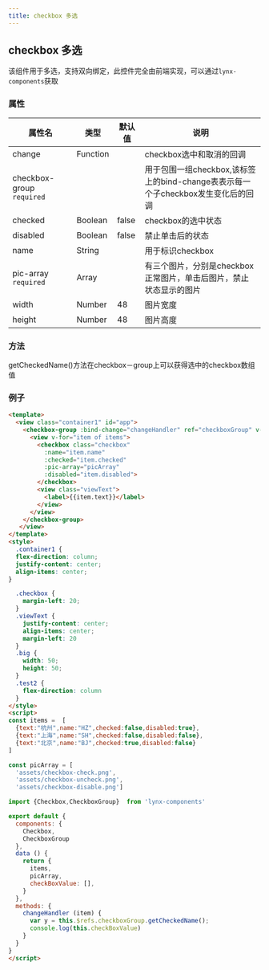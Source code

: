 ```yaml
---
title: checkbox 多选
---
```


## checkbox 多选

该组件用于多选，支持双向绑定，此控件完全由前端实现，可以通过`lynx-components`获取


### 属性

| 属性名 | 类型 | 默认值 | 说明 |
|---|---|---|---|
| change| Function |  | checkbox选中和取消的回调 |
| checkbox-group `required` |  |  | 用于包围一组checkbox,该标签上的bind-change表表示每一个子checkbox发生变化后的回调          |
| checked | Boolean | false | checkbox的选中状态 |
| disabled | Boolean | false | 禁止单击后的状态 |
| name | String |  | 用于标识checkbox |
| pic-array  `required` | Array |  | 有三个图片，分别是checkbox正常图片，单击后图片，禁止状态显示的图片 |
| width | Number | 48| 图片宽度 |
| height | Number | 48 | 图片高度 |

### 方法

  getCheckedName()方法在checkbox－group上可以获得选中的checkbox数组值



### 例子

```html
<template>
  <view class="container1" id="app">
    <checkbox-group :bind-change="changeHandler" ref="checkboxGroup" v-model="checkBoxValue">
      <view v-for="item of items">
        <checkbox class="checkbox"
          :name="item.name"
          :checked="item.checked"
          :pic-array="picArray"
          :disabled="item.disabled">
        </checkbox>
        <view class="viewText">
          <label>{{item.text}}</label>
        </view>
      </view>
    </checkbox-group>
   </view>
</template>
<style>
  .container1 {
  flex-direction: column;
  justify-content: center;
  align-items: center;
}

  .checkbox {
    margin-left: 20;
  }
  .viewText {
    justify-content: center;
    align-items: center;
    margin-left: 20
  }
  .big {
    width: 50;
    height: 50;
  }
  .test2 {
    flex-direction: column
  }
</style>
<script>
const items =  [
  {text:"杭州",name:"HZ",checked:false,disabled:true},
  {text:"上海",name:"SH",checked:false,disabled:false},
  {text:"北京",name:"BJ",checked:true,disabled:false}
]

const picArray = [
  'assets/checkbox-check.png',
  'assets/checkbox-uncheck.png',
  'assets/checkbox-disable.png']

import {Checkbox,CheckboxGroup}  from 'lynx-components'

export default {
  components: {
    Checkbox,
    CheckboxGroup
  },
  data () {
    return {
      items,
      picArray,
      checkBoxValue: [],
    }
  },
  methods: {
    changeHandler (item) {
      var y = this.$refs.checkboxGroup.getCheckedName();
      console.log(this.checkBoxValue)
    }
  }
}
</script>
```



